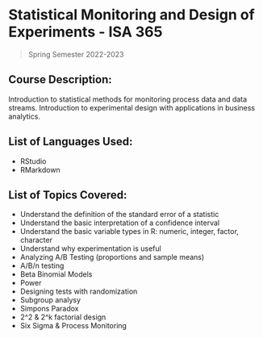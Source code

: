 # Statistical Monitoring and Design of Experiments - ISA 365
> Spring Semester 2022-2023


## Course Description:
Introduction to statistical methods for monitoring process data and data streams. Introduction to experimental design with applications in business analytics.

## List of Languages Used:
- RStudio
- RMarkdown 

## List of Topics Covered:
- Understand the definition of the standard error of a statistic
- Understand the basic interpretation of a confidence interval
- Understand the basic variable types in R: numeric, integer, factor, character
- Understand why experimentation is useful
- Analyzing A/B Testing (proportions and sample means)
- A/B/n testing
- Beta Binomial Models
- Power
- Designing tests with randomization
- Subgroup analysy
- Simpons Paradox
- 2^2 & 2^k factorial design
- Six Sigma & Process Monitoring
